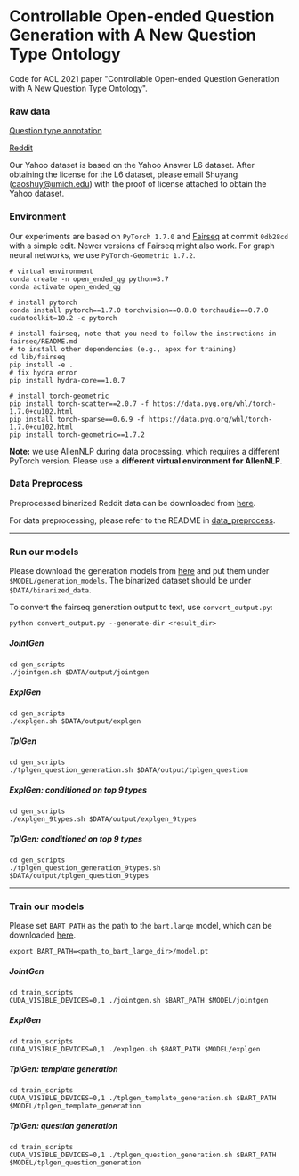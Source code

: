 # Controllable Open-ended Question Generation with A New Question Type Ontology

Code for ACL 2021 paper "Controllable Open-ended Question Generation with A New Question Type Ontology".

### Raw data

[Question type annotation](https://drive.google.com/drive/folders/1eipP3o5d_8aGqks3EaOTJxxgYe_oD3vQ?usp=sharing)

[Reddit](https://drive.google.com/drive/folders/1ofpx55ClsXQUaFPaaxdM2S84RgaObmsH?usp=sharing)

Our Yahoo dataset is based on the Yahoo Answer L6 dataset. 
After obtaining the license for the L6 dataset,
please email Shuyang (caoshuy@umich.edu) with the proof of license attached
to obtain the Yahoo dataset.

### Environment

Our experiments are based on `PyTorch 1.7.0` and [Fairseq](https://github.com/pytorch/fairseq) at commit `0db28cd` with a simple edit. Newer versions of Fairseq might also work. For graph neural networks, we use `PyTorch-Geometric 1.7.2`.

```shell
# virtual environment
conda create -n open_ended_qg python=3.7
conda activate open_ended_qg

# install pytorch
conda install pytorch==1.7.0 torchvision==0.8.0 torchaudio==0.7.0 cudatoolkit=10.2 -c pytorch

# install fairseq, note that you need to follow the instructions in fairseq/README.md 
# to install other dependencies (e.g., apex for training)
cd lib/fairseq
pip install -e .
# fix hydra error
pip install hydra-core==1.0.7

# install torch-geometric
pip install torch-scatter==2.0.7 -f https://data.pyg.org/whl/torch-1.7.0+cu102.html
pip install torch-sparse==0.6.9 -f https://data.pyg.org/whl/torch-1.7.0+cu102.html
pip install torch-geometric==1.7.2
```

**Note:** we use AllenNLP during data processing, which requires a different PyTorch version.
Please use a **different virtual environment for AllenNLP**. 

### Data Preprocess

Preprocessed binarized Reddit data can be downloaded from [here](https://drive.google.com/drive/folders/1ceFL4mgm3CYBEvS8y4ScpcrvonoVXOhO?usp=sharing).

For data preprocessing, please refer to the README in [data_preprocess](data_preprocess).

------

### Run our models

Please download the generation models from [here](https://drive.google.com/drive/folders/1EpfamTiOosKvy_s9Bm_tW1NdtAzKpkY7?usp=sharing) 
and put them under `$MODEL/generation_models`. The binarized dataset should be under `$DATA/binarized_data`.

To convert the fairseq generation output to text, use `convert_output.py`:

```shell
python convert_output.py --generate-dir <result_dir>
```

##### JointGen

```shell
cd gen_scripts
./jointgen.sh $DATA/output/jointgen
```

##### ExplGen

```shell
cd gen_scripts
./explgen.sh $DATA/output/explgen
```

##### TplGen

```shell
cd gen_scripts
./tplgen_question_generation.sh $DATA/output/tplgen_question
```

##### ExplGen: conditioned on top 9 types

```shell
cd gen_scripts
./explgen_9types.sh $DATA/output/explgen_9types
```

##### TplGen: conditioned on top 9 types

```shell
cd gen_scripts
./tplgen_question_generation_9types.sh $DATA/output/tplgen_question_9types
```

------

### Train our models

Please set `BART_PATH` as the path to the `bart.large` model, which can be downloaded [here](https://github.com/pytorch/fairseq/tree/master/examples/bart).

```shell
export BART_PATH=<path_to_bart_large_dir>/model.pt
```

##### JointGen

```shell
cd train_scripts
CUDA_VISIBLE_DEVICES=0,1 ./jointgen.sh $BART_PATH $MODEL/jointgen
```

##### ExplGen

```shell
cd train_scripts
CUDA_VISIBLE_DEVICES=0,1 ./explgen.sh $BART_PATH $MODEL/explgen
```

##### TplGen: template generation

```shell
cd train_scripts
CUDA_VISIBLE_DEVICES=0,1 ./tplgen_template_generation.sh $BART_PATH $MODEL/tplgen_template_generation
```

##### TplGen: question generation

```shell
cd train_scripts
CUDA_VISIBLE_DEVICES=0,1 ./tplgen_question_generation.sh $BART_PATH $MODEL/tplgen_question_generation
```
